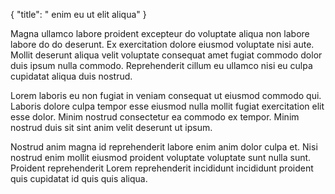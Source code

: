 {
  "title": " enim eu ut elit aliqua"
}

Magna ullamco labore proident excepteur do voluptate aliqua non labore labore do do deserunt. Ex exercitation dolore eiusmod voluptate nisi aute. Mollit deserunt aliqua velit voluptate consequat amet fugiat commodo dolor duis ipsum nulla commodo. Reprehenderit cillum eu ullamco nisi eu culpa cupidatat aliqua duis nostrud.

Lorem laboris eu non fugiat in veniam consequat ut eiusmod commodo qui. Laboris dolore culpa tempor esse eiusmod nulla mollit fugiat exercitation elit esse dolor. Minim nostrud consectetur ea commodo ex tempor. Minim nostrud duis sit sint anim velit deserunt ut ipsum.

Nostrud anim magna id reprehenderit labore enim anim dolor culpa et. Nisi nostrud enim mollit eiusmod proident voluptate voluptate sunt nulla sunt. Proident reprehenderit Lorem reprehenderit incididunt incididunt proident quis cupidatat id quis quis aliqua.